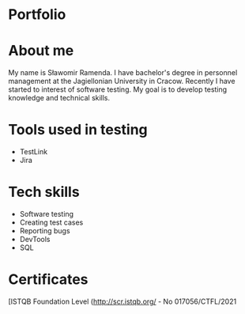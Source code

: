 # Portfolio
# About me
My name is Sławomir Ramenda. I have bachelor's degree in personnel management at the Jagiellonian University in Cracow. Recently I have started to interest of software testing. My goal is to develop testing knowledge and technical skills.
# Tools used in testing
* TestLink
* Jira
# Tech skills
* Software testing
* Creating test cases
* Reporting bugs
* DevTools
* SQL
# Certificates
[ISTQB Foundation Level (http://scr.istqb.org/ - No 017056/CTFL/2021

